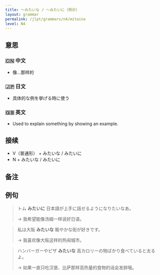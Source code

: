 ```yaml
---
title: 〜みたいな / 〜みたいに（例示）
layout: grammar
permalink: /jlpt/grammars/n4/mitaina
level: N4
---
```


## 意思

### 🇨🇳 中文

- 像...那样的

### 🇯🇵 日文

- 具体的な例を挙げる時に使う

### 🇬🇧 英文

- Used to explain something by showing an example.

## 接续

- V（普通形） + みたいな / みたいに
- N + みたいな / みたいに

## 备注


## 例句

> トム **みたいに** 日本語が上手に話せるようになりたいなあ。
>
> → 我希望能像汤姆一样说好日语。

> 私は大阪 **みたいな** 賑やかな街が好きです。
>
> → 我喜欢像大阪这样的热闹城市。

> ハンバーガーやピザ **みたいな** 高カロリーの物ばかり食べていると太るよ。
>
> → 如果一直只吃汉堡、比萨那样高热量的食物的话会发胖哦。

